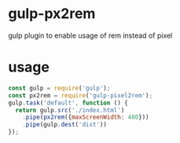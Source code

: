 # gulp-px2rem
gulp plugin to enable usage of rem instead of pixel

# usage
```javascript
const gulp = require('gulp');
const px2rem = require('gulp-pixel2rem');
gulp.task('default', function () {
  return gulp.src('./index.html')
    .pipe(px2rem({maxScreenWidth: 480}))
    .pipe(gulp.dest('dist'))
});
```
